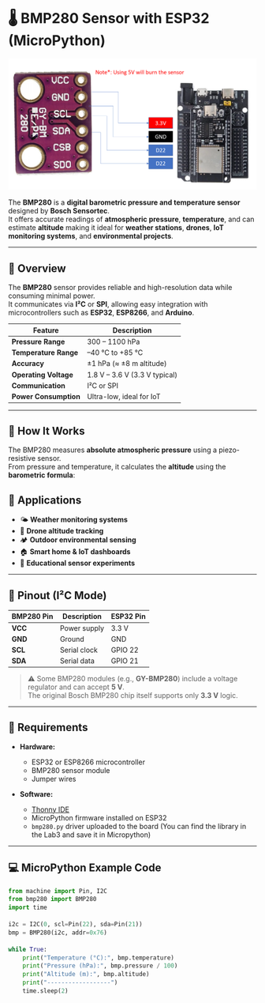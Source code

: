 # 🌡️ BMP280 Sensor with ESP32 (MicroPython)



![BMP280 Sensor](image/connection.png)





The **BMP280** is a **digital barometric pressure and temperature sensor** designed by **Bosch Sensortec**.  
It offers accurate readings of **atmospheric pressure**, **temperature**, and can estimate **altitude** making it ideal for **weather stations**, **drones**, **IoT monitoring systems**, and **environmental projects**.

---

## 🧭 Overview

The **BMP280** sensor provides reliable and high-resolution data while consuming minimal power.  
It communicates via **I²C** or **SPI**, allowing easy integration with microcontrollers such as **ESP32**, **ESP8266**, and **Arduino**.

| Feature | Description |
|----------|--------------|
| **Pressure Range** | 300 – 1100 hPa |
| **Temperature Range** | –40 °C to +85 °C |
| **Accuracy** | ±1 hPa (≈ ±8 m altitude) |
| **Operating Voltage** | 1.8 V – 3.6 V (3.3 V typical) |
| **Communication** | I²C or SPI |
| **Power Consumption** | Ultra-low, ideal for IoT |

---

## 🧠 How It Works

The BMP280 measures **absolute atmospheric pressure** using a piezo-resistive sensor.  
From pressure and temperature, it calculates the **altitude** using the **barometric formula**:


## 🧩 Applications

- 🌤️ **Weather monitoring systems**  
- 🚁 **Drone altitude tracking**  
- 🏕️ **Outdoor environmental sensing**  
- 🏠 **Smart home & IoT dashboards**  
- 🧪 **Educational sensor experiments**

---

## 🔌 Pinout (I²C Mode)

| BMP280 Pin | Description | ESP32 Pin |
|-------------|-------------|------------|
| **VCC** | Power supply | 3.3 V |
| **GND** | Ground | GND |
| **SCL** | Serial clock | GPIO 22 |
| **SDA** | Serial data | GPIO 21 |

> ⚠️ Some BMP280 modules (e.g., **GY-BMP280**) include a voltage regulator and can accept **5 V**.  
> The original Bosch BMP280 chip itself supports only **3.3 V** logic.

---

## 🧰 Requirements

- **Hardware:**
  - ESP32 or ESP8266 microcontroller  
  - BMP280 sensor module  
  - Jumper wires  

- **Software:**
  - [Thonny IDE](https://thonny.org/)  
  - MicroPython firmware installed on ESP32  
  - `bmp280.py` driver uploaded to the board  (You can find the library in the Lab3 and save it in Micropython)

---

## 💻 MicroPython Example Code

```python
from machine import Pin, I2C
from bmp280 import BMP280
import time

i2c = I2C(0, scl=Pin(22), sda=Pin(21))
bmp = BMP280(i2c, addr=0x76)

while True:
    print("Temperature (°C):", bmp.temperature)
    print("Pressure (hPa):", bmp.pressure / 100)
    print("Altitude (m):", bmp.altitude)
    print("------------------")
    time.sleep(2)
